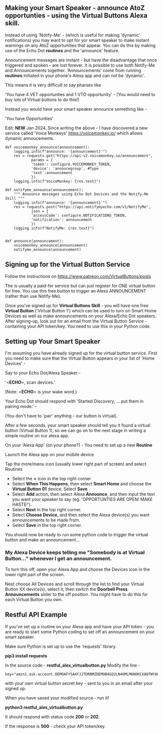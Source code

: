 ## Making your Smart Speaker - announce AtoZ opportunties - using the Virtual Buttons Alexa skill.

Instead of using 'Notify-Me' - (which is useful for making 'dynamic' notifications) you may want to opt for yor smart speaker to make instant warnings on any AtoZ opportunities that appear. You can do this by making use of the Echo Dot **routines** and the 'announce' feature. 

Announcement messages are instant - but have the disadvantage that once triggered and spoken - are lost forever. It is possible to use both Notify-Me and Announcements together. 'Announcements' come from running **routines** initiated in your phone's Alexa app and can not be 'dynamic'.

This means it is very difficult to say pharses like 

'You have 4 VET opportunties and 1 VTO opportunity' - (You would need to buy lots of Virtual buttons to do this!)

Instead you would have your smart speaker announce something like - 

'You have Opportunties'

Edit: **NEW** Jan 2024. Since writing the above - I have discovered a new service called 'Voice Monkeys' https://voicemonkey.io/ which allows dynamic annoucements.

```
def voicemonkey_announce(announcement):
    logging.info(f"announce: '{announcement}'")
    res = requests.get("https://api-v2.voicemonkey.io/announcement",
            params = {
            'token': configure.VOICEMONKEY_TOKEN,
            'device': 'annoucegroup', #Typo
            'text':announcement
            }) 
    logging.info(f"VoiceMonkey: {res.text}")

def notifyme_announce(announcement):
    """ Announce messages using Echo Dot Devices and the Notify-Me Skill """
    logging.info(f"announce: '{announcement}'")
    res = requests.post("https://api.notifymyecho.com/v1/NotifyMe",
            json = {
            'accessCode': configure.NOTIFICATIONS_TOKEN,
            'notification': announcement
            }) 
    logging.info(f"NotifyMe: {res.text}")


def announce(announcement):
    voicemonkey_announce(announcement)
    notifyme_announce(announcement)

```


## Signing up for the Virtual Button Service

Follow the instructions on https://www.patreon.com/VirtualButtons/posts

The is usually a paid-for service but can just register for ONE virtual button for free. You use this free button to trigger an Alexa ANNOUNCEMENT (rather than use Notify-Me).

Once you've signed up for **Virtual Buttons Skill** - you will have one free **Virtual Button** ('Virtual Button 1') which can be used to turn on Smart Home Devices as well as make announcements on your Alexa/Echo Dot speakers. After signing-up, look out for an email from the Virtual Button Service - containing your API token/key. You need to use this in your Python code.

## Setting up Your Smart Speaker

I'm assuming you have already signed up for the virtual button service. First you need to make sure that the Virtual Button appears in your list of 'Home Devices' -

Say to your Echo Dot/Alexa Speaker:-

'&lt;**ECHO**&gt;, scan devices.'  

(Note: &lt;**ECHO**&gt; is your wake word.)

Your Echo Dot should respond with 'Started Discovery, ... put them in pairing mode.' - 

(You don't have to 'pair' anything - our button is virtual).

After a few seconds, your smart speaker should tell you it found a virtual button (Virtual Button 1), so we can go on to the next stage in writing a simple routine on our alexa app.
  

On your 'Alexa App' (on your phone?) - You need to set up a new **Routine**


Launch the Alexa app on your mobile device

Tap the more/menu icon (usually lower right part of screen) and select Routines

* Select the **+** icon in the top right corner
* Select **When This Happens**, then select **Smart Home** and choose the **Virtual Button 01** device. Select **Save**
* Select **Add** action, then select Alexa **Announce**, and then input the text you want your speaker to say (eg. 'OPPORTUNTIES ARE OPEN! MAKE HASTE!'). 
* Select **Next** in the top right corner.
* Select **Choose Device**, and then select the Alexa device(s) you want announcements to be made from.
* Select **Save** in the top right corner.

You should now be ready to run some python code to trigger the virtual button and make an announcement...

### My Alexa Device keeps telling me "Somebody is at Virtual Button..." whenever I get an announcement.

To turn this off, open your Alexa App and choose the Devices icon in the lower right part of the screen.

Next choose All Devices and scroll through the list to find your Virtual Button XX device(s), select it, then switch the **Doorbell Press Announcements** slider to the off position. You might have to do this for each Virtual Button you own.



## Restful API Example 

If you've set up a routine on your Alexa app and have your API token - you are ready to start some Python coding to set off an announcement on your smart speaker.

Make sure Python is set up to use the 'requests' library.

**pip3 install requests**



In the source code - **restful_alex_virtualbutton.py**  Modify the line - 

```
key="amzn1.ask.account.DEMOAFYSA4FJJTDRNMZDEMOB4GQ2LN4OMLM6NOKCXAQTWYAOK4JYHKO5BOO54HHZ3RR4WKQ4MFV2Y654KEIDX3C2NW2DEMO2LJB54TBDEMOVLHIPQVLA" 
 ```

with your own virtual button secret key - sent to you in an email after your signed up.


When you have saved your modified source - run it!

**python3 restful_alex_virtualbutton.py**

It should respond with status code **200** or **202**.

If the response is **500** - check your API token/key.




